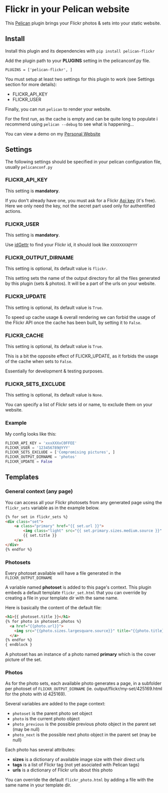 # Flickr in your Pelican website
This [Pelican] plugin brings your Flickr photos & sets into your static website.

## Install

Install this plugin and its dependencies with ```pip install pelican-flickr```

Add the plugin path to your **PLUGINS** setting in the pelicanconf.py file.
```
PLUGINS = ['pelican-flickr', ]
```
You must setup at least two settings for this plugin to work (see Settings section for more details):
 * FLICKR_API_KEY
 * FLICKR_USER

Finally, you can run ```pelican``` to render your website.

For the first run, as the cache is empty and can be quite long to populate i recommend using ```pelican --debug``` to see what is happening...

You can view a demo on my [Personal Website]

## Settings
The following settings should be specified in your pelican configuration file, usually ```pelicanconf.py```

### FLICKR_API_KEY
This setting is **mandatory**.

If you don't already have one, you must ask for a Flickr [Api key] (it's free). Here we only need the key, not the secret part used only for authentified actions.

### FLICKR_USER
This setting is **mandatory**.

Use [idGettr] to find your Flickr id, it should look like ```XXXXXXXX@YYY```

### FLICKR_OUTPUT_DIRNAME
This setting is optional, its default value is ```flickr```.

This setting sets the name of the output directory for all the files generated by this plugin (sets & photos). It will be a part of the urls on your website.

### FLICKR_UPDATE
This setting is optional, its default value is ```True```.

To speed up cache usage & overall rendering we can forbid the usage of the Flickr API once the cache has been built, by setting it to ```False```.

### FLICKR_CACHE
This setting is optional, its default value is ```True```.

This is a bit the opposite effect of FLICKR_UPDATE, as it forbids the usage of the cache when sets to ```False```. 

Essentially for development & testing purposes.

### FLICKR_SETS_EXCLUDE
This setting is optional, its default value is ```None```.

You can specify a list of Flickr sets id or name, to exclude them on your website.

### Example
My config looks like this:
```python
FLICKR_API_KEY = 'xxxXXXxC0FFEE'
FLICKR_USER = '123456789@YYY'
FLICKR_SETS_EXCLUDE = ['Compromising pictures', ]
FLICKR_OUTPUT_DIRNAME = 'photos'
FLICKR_UPDATE = False
```

## Templates

### General context (any page)
You can access all your Flickr photosets from any generated page using the ```flickr_sets``` variable as in the example below.
```html
{% for set in flickr_sets %}
<div class="set">
    <a class="primary" href="{{ set.url }}">
        <img class="light" src="{{ set.primary.sizes.medium.source }}" />
        {{ set.title }}
    </a>
</div>
{% endfor %}
```

### Photosets
Every photoset available will have a file generated in the ```FLICKR_OUTPUT_DIRNAME```

A variable named **photoset** is added to this page's context.
This plugin embeds a default template ```flickr_set.html``` that you can override by creating a file in your template dir with the same name.

Here is basically the content of the default file:
```html
<h1>{{ photoset.title }}</h1>
{% for photo in photoset.photos %}
  <a href="{{photo.url}}">
    <img src="{{photo.sizes.largesquare.source}}" title="{{photo.title}}" />
  </a>
{% endfor %}
{ endblock }
```

A photoset has an instance of a photo named **primary** which is the cover picture of the set.

### Photos
As for the photo sets, each available photo generates a page, in a subfolder per photoset of ```FLICKR_OUTPUT_DIRNAME``` (ie. output/flickr/my-set/425169.html for the photo with id 425169).

Several variables are added to the page context:

 * ```photoset``` is the parent photo set object
 * ```photo``` is the current photo object
 * ```photo_previous``` is the possible previous photo object in the parent set (may be null)
 * ```photo_next``` is the possible next photo object in the parent set (may be null)

Each photo has several attributes:

 * **sizes** is a dictionary of available image size with their direct urls
 * **tags** is a list of Flickr tag (not yet asociated with Pelican tags)
 * **urls** is a dictionary of Flickr urls about this photo

You can override the default ```flickr_photo.html``` by adding a file with the same name in your template dir.

[Pelican]: http://getpelican.com
[Flickr]: http://flickr.com
[idGettr]: http://idgettr.com/(env)
[Api key]: https://www.flickr.com/services/apps/create/apply
[Personal Website]: http://bastien.abadie.me
